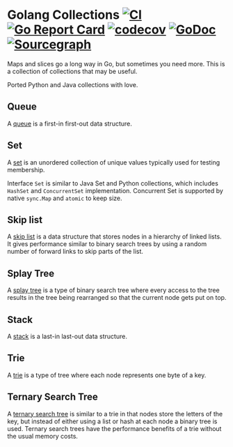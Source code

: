 # Golang Collections [![CI][1]][1] [![Go Report Card][2]][2] [![codecov][3]][4] [![GoDoc][5]][6] [![Sourcegraph][7]][8]

[1]: https://github.com/billryan/collections/workflows/CI/badge.svg
[2]: https://goreportcard.com/badge/github.com/billryan/collections
[3]: https://codecov.io/gh/billryan/collections/branch/master/graph/badge.svg "Coverage badge"
[4]: https://codecov.io/gh/billryan/collections "Codecov Status"
[5]: https://godoc.org/github.com/billryan/collections?status.svg "GoDoc badge"
[6]: https://godoc.org/github.com/billryan/collections "GoDoc"
[7]: https://sourcegraph.com/github.com/billryan/collections/-/badge.svg
[8]: https://sourcegraph.com/github.com/billryan/collections?badge


Maps and slices go a long way in Go, but sometimes you need more. This is a collection of collections that may be useful.

Ported Python and Java collections with love.

## Queue

A [queue](https://en.wikipedia.org/wiki/Queue_\(data_structure\)) is a first-in first-out data structure.

## Set

A [set](https://en.wikipedia.org/wiki/Set_\(computer_science\)) is an unordered collection of unique values typically used for testing membership.

Interface `Set` is similar to Java Set and Python collections, which includes `HashSet` and `ConcurrentSet` implementation. Concurrent Set is supported by native `sync.Map` and `atomic` to keep size.

## Skip list

A [skip list](https://en.wikipedia.org/wiki/Skip_list) is a data structure that stores nodes in a hierarchy of linked lists. It gives performance similar to binary search trees by using a random number of forward links to skip parts of the list.

## Splay Tree

A [splay tree](https://en.wikipedia.org/wiki/Splay_tree) is a type of binary search tree where every access to the tree results in the tree being rearranged so that the current node gets put on top.

## Stack
A [stack](https://en.wikipedia.org/wiki/Stack_\(abstract_data_type\)) is a last-in last-out data structure.

## Trie
A [trie](http://en.wikipedia.org/wiki/Trie) is a type of tree where each node represents one byte of a key.

## Ternary Search Tree

A [ternary search tree](http://en.wikipedia.org/wiki/Ternary_search_tree) is similar to a trie in that nodes store the letters of the key, but instead of either using a list or hash at each node a binary tree is used. Ternary search trees have the performance benefits of a trie without the usual memory costs.